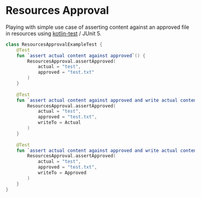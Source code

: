 Resources Approval
=========

Playing with simple use case of asserting content against an approved file in resources using [kotlin-test](https://kotlinlang.org/api/core/kotlin-test/) / JUnit 5. 

```kotlin
class ResourcesApprovalExampleTest {
    @Test
    fun `assert actual content against approved`() {
        ResourcesApproval.assertApproved(
            actual = "test", 
            approved = "test.txt"
        )    
    }
    
    @Test
    fun `assert actual content against approved and write actual content to test.actual.txt`() {
        ResourcesApproval.assertApproved(
            actual = "test", 
            approved = "test.txt",
            writeTo = Actual
        )    
    }
    
    @Test
    fun `assert actual content against approved and write actual content to test.txt`() {
        ResourcesApproval.assertApproved(
            actual = "test", 
            approved = "test.txt",
            writeTo = Approved
        )
    }    
}
```

